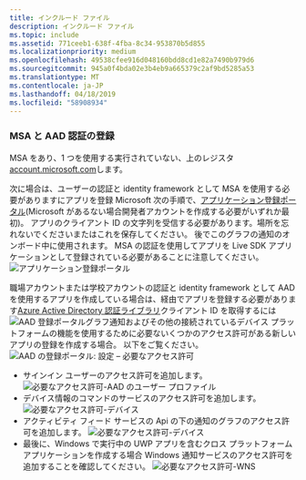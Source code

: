```yaml
---
title: インクルード ファイル
description: インクルード ファイル
ms.topic: include
ms.assetid: 771ceeb1-638f-4fba-8c34-953870b5d855
ms.localizationpriority: medium
ms.openlocfilehash: 49538cfee916d048160bdd8cd1e82a7490b979d6
ms.sourcegitcommit: 945a0f4bda02e3b4eb9a665379c2af9bd5285a53
ms.translationtype: MT
ms.contentlocale: ja-JP
ms.lasthandoff: 04/18/2019
ms.locfileid: "58908934"
---
```

### <a name="msa-and-aad-authentication-registration"></a>MSA と AAD 認証の登録

MSA をあり、1 つを使用する実行されていない、上のレジスタ[account.microsoft.com](https://account.microsoft.com/account)します。

次に場合は、ユーザーの認証と identity framework として MSA を使用する必要がありますにアプリを登録 Microsoft 次の手順で、[アプリケーション登録ポータル](https://apps.dev.microsoft.com/)(Microsoft があるない場合開発者アカウントを作成する必要がいずれか最初)。 アプリのクライアント ID の文字列を受信する必要があります。場所を忘れないでくださいまたはこれを保存してください。 後でこのグラフの通知のオンボード中に使用されます。 MSA の認証を使用してアプリを Live SDK アプリケーションとして登録されている必要があることに注意してください。
![アプリケーション登録ポータル](../../notifications/media/msa_app_registration/app_registration_portal.png)

職場アカウントまたは学校アカウントの認証と identity framework として AAD を使用するアプリを作成している場合は、経由でアプリを登録する必要があります[Azure Active Directory 認証ライブラリ](https://docs.microsoft.com/azure/active-directory/develop/active-directory-authentication-libraries)クライアント ID を取得するには 
 ![AAD 登録ポータル](../../notifications/media/aad_registration_portal/aad_registration_portal.png)グラフ通知およびその他の接続されているデバイス プラットフォームの機能を使用するために必要ないくつかのアクセス許可がある新しいアプリの登録を作成する場合。 以下をご覧ください。 
![AAD の登録ポータル: 設定 – 必要なアクセス許可](../../notifications/media/aad_registration_portal/aad_registration_portal_permissions.png)
* サインイン ユーザーのアクセス許可を追加します。
![必要なアクセス許可-AAD のユーザー プロファイル](../../notifications/media/aad_registration_portal/permissions_1_user.png)
* デバイス情報のコマンドのサービスのアクセス許可を追加します。
![必要なアクセス許可-デバイス](../../notifications/media/aad_registration_portal/permissions_2_devices.png)
* アクティビティ フィード サービスの Api の下の通知のグラフのアクセス許可を追加します。
![必要なアクセス許可-デバイス](../../notifications/media/aad_registration_portal/permissions_3_graph_notifications.png)
* 最後に、Windows で実行中の UWP アプリを含むクロス プラットフォーム アプリケーションを作成する場合 Windows 通知サービスのアクセス許可を追加することを確認してください。
![必要なアクセス許可-WNS](../../notifications/media/aad_registration_portal/permissions_4_wns_push.png)
